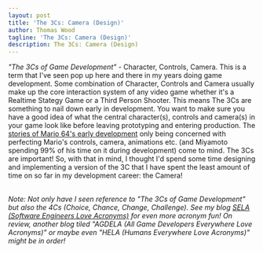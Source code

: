 ```yaml
---
layout: post
title: 'The 3Cs: Camera (Design)'
author: Thomas Wood
tagline: 'The 3Cs: Camera (Design)'
description: The 3Cs: Camera (Design)
---
```


<p align="left">
  <i>"The 3Cs of Game Development"</i> - Character, Controls, Camera. This is a term that I've seen pop up here and there in my years doing game development. Some combination of Character, Controls and Camera usually make up the core interaction system of any video game whether it's a Realtime Stategy Game or a Third Person Shooter. This means The 3Cs are something to nail down early in development. You want to make sure you have a good idea of what the central character(s), controls and camera(s) in your game look like before leaving prototyping and entering production. The <a href="https://pixelatron.com/blog/the-making-of-super-mario-64-full-giles-goddard-interview-ngc/">stories of Mario 64's early development</a> only being concerned with perfecting Mario's controls, camera, animations etc. (and Miyamoto spending 99% of his time on it during development) come to mind. The 3Cs are important! So, with that in mind, I thought I'd spend some time designing and implementing a version of the 3C that I have spent the least amount of time on so far in my development career: the Camera!<br/><br/>
  
  <i>Note: Not only have I seen reference to "The 3Cs of Game Development" but also the 4Cs (Choice, Chance, Change, Challenge). See my blog <a href="https://helloimtw.me/pages/blogs/sela.html">SELA (Software Engineers Love Acronyms)</a> for even more acronym fun! On review, another blog tiled "AGDELA (All Game Developers Everywhere Love Acronyms)" or maybe even "HELA (Humans Everywhere Love Acronyms)" might be in order!</i><br/><br/>

  
</p>
